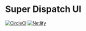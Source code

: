 # Super Dispatch UI

[![CircleCI](https://circleci.com/gh/superdispatch/ui.svg?style=svg)](https://circleci.com/gh/superdispatch/ui)
[![Netlify](https://api.netlify.com/api/v1/badges/86c300ad-e6eb-47e9-9645-a218e67add3e/deploy-status)](https://superdispatch-ui.netlify.com)
